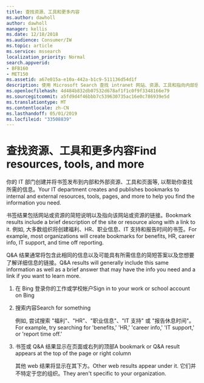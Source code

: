 ```yaml
---
title: 查找资源、工具和更多内容
ms.author: dawholl
author: dawholl
manager: kellis
ms.date: 12/18/2018
ms.audience: Consumer/IW
ms.topic: article
ms.service: mssearch
localization_priority: Normal
search.appverid:
- BFB160
- MET150
ms.assetid: a67e015a-e10a-442a-b1c9-511136d54d1f
description: 使用 Microsoft Search 查找 intranet 网站、资源、工具和指向内部信息的链接
ms.openlocfilehash: 4d484b832db07532d678af1f1c0f9f3348166e79
ms.sourcegitcommit: a5fd9d4f46bbb7c539630735ac16e0c786939e5d
ms.translationtype: MT
ms.contentlocale: zh-CN
ms.lasthandoff: 05/01/2019
ms.locfileid: "33508839"
---
```

# <a name="find-resources-tools-and-more"></a><span data-ttu-id="767dc-103">查找资源、工具和更多内容</span><span class="sxs-lookup"><span data-stu-id="767dc-103">Find resources, tools, and more</span></span>

<span data-ttu-id="767dc-104">你的 IT 部门创建并将书签发布到内部和外部资源、工具和页面等, 以帮助你查找所需的信息。</span><span class="sxs-lookup"><span data-stu-id="767dc-104">Your IT department creates and publishes bookmarks to internal and external resources, tools, pages, and more to help you find the information you need.</span></span>
  
<span data-ttu-id="767dc-105">书签结果包括网站或资源的简短说明以及指向该网站或资源的链接。</span><span class="sxs-lookup"><span data-stu-id="767dc-105">Bookmark results include a brief description of the site or resource along with a link to it.</span></span> <span data-ttu-id="767dc-106">例如, 大多数组织将创建福利、HR、职业信息、IT 支持和报告时间的书签。</span><span class="sxs-lookup"><span data-stu-id="767dc-106">For example, most organizations will create bookmarks for benefits, HR, career info, IT support, and time off reporting.</span></span>
  
<span data-ttu-id="767dc-107">Q&A 结果通常将包含此相同的信息以及可能具有所需信息的简短答案以及您想要了解详细信息的链接。</span><span class="sxs-lookup"><span data-stu-id="767dc-107">Q&A results will generally include this same information as well as a brief answer that may have the info you need and a link if you want to learn more.</span></span>
  
1. <span data-ttu-id="767dc-108">在 Bing 登录你的工作或学校帐户</span><span class="sxs-lookup"><span data-stu-id="767dc-108">Sign in to your work or school account on Bing</span></span> 
    
2. <span data-ttu-id="767dc-109">搜索内容</span><span class="sxs-lookup"><span data-stu-id="767dc-109">Search for something</span></span>
    
    <span data-ttu-id="767dc-110">例如, 尝试搜索 "福利"、"HR"、"职业信息"、"IT 支持" 或 "报告休息时间"。</span><span class="sxs-lookup"><span data-stu-id="767dc-110">For example, try searching for 'benefits,' 'HR,' 'career info,' 'IT support,' or 'report time off.'</span></span>
    
3. <span data-ttu-id="767dc-111">书签或 Q&A 结果显示在页面或右列的顶部</span><span class="sxs-lookup"><span data-stu-id="767dc-111">A bookmark or Q&A result appears at the top of the page or right column</span></span>
    
    <span data-ttu-id="767dc-112">其他 web 结果将显示在其下方。</span><span class="sxs-lookup"><span data-stu-id="767dc-112">Other web results appear under it.</span></span> <span data-ttu-id="767dc-113">它们并不特定于您的组织。</span><span class="sxs-lookup"><span data-stu-id="767dc-113">They aren't specific to your organization.</span></span>

  

